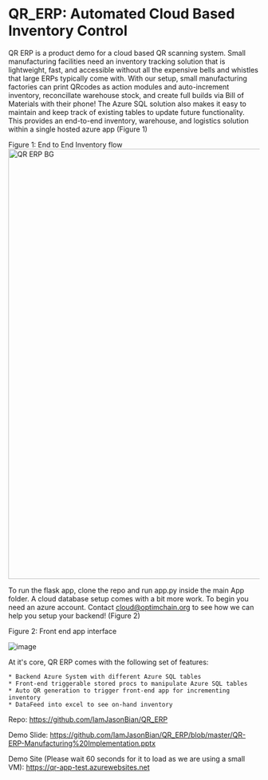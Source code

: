 
# QR_ERP: Automated Cloud Based Inventory Control



QR ERP is a product demo for a cloud based QR scanning system. Small manufacturing facilities need an inventory tracking solution that is lightweight, fast, and accessible without all the expensive bells and whistles that large ERPs typically come with. With our setup, small manufacturing factories can print QRcodes as action modules and auto-increment inventory, reconcillate warehouse stock, and create full builds via Bill of Materials with their phone! The Azure SQL solution also makes it easy to maintain and keep track of existing tables to update future functionality. This provides an end-to-end inventory, warehouse, and logistics solution within a single hosted azure app (Figure 1)

Figure 1: End to End Inventory flow
<img width="863" alt="QR ERP BG" src="https://user-images.githubusercontent.com/16582383/118562065-df697900-b720-11eb-9fa6-c8a76dfc289c.PNG">

To run the flask app, clone the repo and run app.py inside the main App folder. A cloud database setup comes with a bit more work. To begin you need an azure account. Contact cloud@optimchain.org to see how we can help you setup your backend! (Figure 2)

Figure 2: Front end app interface

![image](https://user-images.githubusercontent.com/16582383/118562976-974b5600-b722-11eb-85da-b22b557fa781.png)




At it's core, QR ERP comes with the following set of features:

	* Backend Azure System with different Azure SQL tables
	* Front-end triggerable stored procs to manipulate Azure SQL tables
	* Auto QR generation to trigger front-end app for incrementing inventory
	* DataFeed into excel to see on-hand inventory


Repo: <https://github.com/IamJasonBian/QR_ERP>

Demo Slide: <https://github.com/IamJasonBian/QR_ERP/blob/master/QR-ERP-Manufacturing%20Implementation.pptx>

Demo Site (Please wait 60 seconds for it to load as we are using a small VM): <https://qr-app-test.azurewebsites.net>
